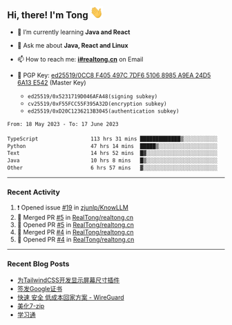 ## Hi, there! I'm Tong <img src="https://raw.githubusercontent.com/realtong/realtong/main/wave.gif" width="30px">



- 🌱 I’m currently learning **Java and React**
- 💬 Ask me about **Java, React and Linux**
- 📫 How to reach me: **[i#realtong.cn](mailto:i@realtong.cn)** on Email
- 🔑 PGP Key: [ed25519/0CC8 F405 497C 7DF6 5106 8985 A9EA 24D5 6A13 E542](https://github.com/RealTong.gpg) (Master Key)
  
  - `ed25519/0x5231719D046AFA48(signing subkey)`
  - `cv25519/0xF55FCC55F395A32D(encryption subkey)`
  - `ed25519/0xD20C1236213B3045(authentication subkey)`

<!--START_SECTION:waka-->

```txt
From: 18 May 2023 - To: 17 June 2023

TypeScript                 113 hrs 31 mins █████████████▒░░░░░░░░░░░   52.70 %
Python                     47 hrs 14 mins  █████▒░░░░░░░░░░░░░░░░░░░   21.93 %
Text                       14 hrs 52 mins  █▓░░░░░░░░░░░░░░░░░░░░░░░   06.91 %
Java                       10 hrs 8 mins   █▒░░░░░░░░░░░░░░░░░░░░░░░   04.71 %
Other                      6 hrs 57 mins   ▓░░░░░░░░░░░░░░░░░░░░░░░░   03.23 %
```

<!--END_SECTION:waka-->

---
### Recent Activity

<!--START_SECTION:activity-->
1. ❗ Opened issue [#19](https://github.com/zjunlp/KnowLLM/issues/19) in [zjunlp/KnowLLM](https://github.com/zjunlp/KnowLLM)
2. 🎉 Merged PR [#5](https://github.com/RealTong/realtong.cn/pull/5) in [RealTong/realtong.cn](https://github.com/RealTong/realtong.cn)
3. 💪 Opened PR [#5](https://github.com/RealTong/realtong.cn/pull/5) in [RealTong/realtong.cn](https://github.com/RealTong/realtong.cn)
4. 🎉 Merged PR [#4](https://github.com/RealTong/realtong.cn/pull/4) in [RealTong/realtong.cn](https://github.com/RealTong/realtong.cn)
5. 💪 Opened PR [#4](https://github.com/RealTong/realtong.cn/pull/4) in [RealTong/realtong.cn](https://github.com/RealTong/realtong.cn)
<!--END_SECTION:activity-->

---
### Recent Blog Posts
<!-- BLOG-POST-LIST:START -->
- [为TailwindCSS开发显示屏幕尺寸插件](https://www.realtong.cn/blog/tailwindcssplugin)
- [签发Google证书](https://www.realtong.cn/blog/auto-issue-google-public-certificates-using-acmedotsh)
- [快速 安全 低成本回家方案 - WireGuard](https://www.realtong.cn/blog/8)
- [美化7-zip](https://www.realtong.cn/blog/3)
- [学习通](https://www.realtong.cn/blog/1)
<!-- BLOG-POST-LIST:END -->